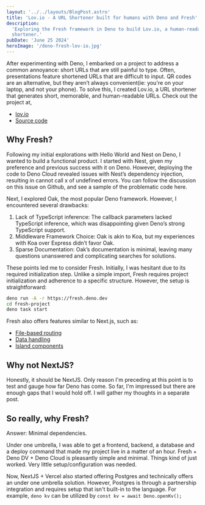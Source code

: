 ```yaml
---
layout: '../../layouts/BlogPost.astro'
title: 'Lov.io - A URL Shortener built for humans with Deno and Fresh'
description:
  'Exploring the Fresh framework in Deno to build Lov.io, a human-readable URL
  shortener.'
pubDate: 'June 25 2024'
heroImage: '/deno-fresh-lov-io.jpg'
---
```


After experimenting with Deno, I embarked on a project to address a common
annoyance: short URLs that are still painful to type. Often, presentations
feature shortened URLs that are difficult to input. QR codes are an alternative,
but they aren’t always convenient(ie: you're on your laptop, and not your
phone). To solve this, I created Lov.io, a URL shortener that generates short,
memorable, and human-readable URLs. Check out the project at,

- [lov.io](https://lov.io)
- [Source code](https://github.com/uptownhr/tiny-url)

## Why Fresh?

Following my initial explorations with Hello World and Nest on Deno, I wanted to
build a functional product. I started with Nest, given my preference and
previous success with it on Deno. However, deploying the code to Deno Cloud
revealed issues with Nest’s dependency injection, resulting in cannot call x of
undefined errors. You can follow the discussion on this issue on Github, and see
a sample of the problematic code here.

Next, I explored Oak, the most popular Deno framework. However, I encountered
several drawbacks:

1.  Lack of TypeScript inference: The callback parameters lacked TypeScript
    inference, which was disappointing given Deno’s strong TypeScript support.
2.  Middleware Framework Choice: Oak is akin to Koa, but my experiences with Koa
    over Express didn’t favor Oak.
3.  Sparse Documentation: Oak’s documentation is minimal, leaving many questions
    unanswered and complicating searches for solutions.

These points led me to consider Fresh. Initially, I was hesitant due to its
required initialization step. Unlike a simple import, Fresh requires project
initialization and adherence to a specific structure. However, the setup is
straightforward:

```bash
deno run -A -r https://fresh.deno.dev
cd fresh-project
deno task start
```

Fresh also offers features similar to Next.js, such as:

- [File-based routing](https://fresh.deno.dev/docs/concepts/routing)
- [Data handling](https://fresh.deno.dev/docs/concepts/routes)
- [Island components](https://fresh.deno.dev/docs/concepts/islands)

## Why not NextJS?

Honestly, it should be NextJS. Only reason I'm preceding at this point is to
test and gauge how far Deno has come. So far, I'm impressed but there are enough
gaps that I would hold off. I will gather my thoughts in a separate post.

## So really, why Fresh?

Answer: Minimal dependencies.

Under one umbrella, I was able to get a frontend, backend, a database and a
deploy command that made my project live in a matter of an hour. Fresh + Deno
DV + Deno Cloud is pleasantly simple and minimal. Things kind of just worked.
Very little setup/configuration was needed.

Now, NextJS + Vercel also started offering Postgres and technically offers an
under one umbrella solution. However, Postgres is through a partnership
integration and requires setup that isn't built-in to the language. For example,
`deno kv` can be utilized by `const kv = await Deno.openKv();`
